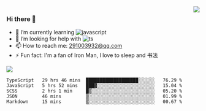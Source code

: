 <img align='right' src='https://github-readme-stats.vercel.app/api?username=niaogege&show_icons=true&theme=radical'/>

### Hi there 👋

- 🌱 I’m currently learning ![javascript](https://img.shields.io/badge/javacript-learn-orange)
- 🤔 I’m looking for help with ![ts](https://img.shields.io/badge/ts-learn-yellow)
- 📫 How to reach me: 291003932@qq.com
- ⚡ Fun fact:  I'm a fan of Iron Man, I love to sleep and 书法

![](https://github-readme-stats.vercel.app/api/top-langs/?username=niaogege&layout=compact)

<!--START_SECTION:waka-->
```text
TypeScript   29 hrs 46 mins  ███████████████████░░░░░░   76.29 % 
JavaScript   5 hrs 52 mins   ███▓░░░░░░░░░░░░░░░░░░░░░   15.04 % 
SCSS         2 hrs 1 min     █▒░░░░░░░░░░░░░░░░░░░░░░░   05.20 % 
JSON         46 mins         ▒░░░░░░░░░░░░░░░░░░░░░░░░   01.99 % 
Markdown     15 mins         ▒░░░░░░░░░░░░░░░░░░░░░░░░   00.67 % 
```
<!--END_SECTION:waka-->
